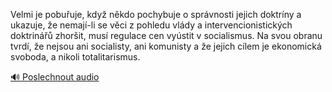 
Velmi je pobuřuje, když někdo pochybuje o správnosti jejich doktríny a ukazuje, že nemají-li se věci z pohledu vlády a intervencionistických doktrinářů zhoršit, musí regulace cen vyústit v socialismus. Na svou obranu tvrdí, že nejsou ani socialisty, ani komunisty a že jejich cílem je ekonomická svoboda, a nikoli totalitarismus.

[🔊 Poslechnout audio](/data/7-paragraphs/audio/chapter_151/para_011-Velmi-je-pobuuje-kdy-nkdo-pochybuje-o-sprvnos.mp3)
